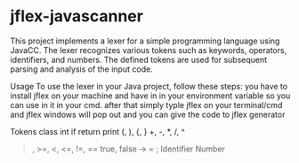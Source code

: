 # jflex-javascanner
This project implements a lexer for a simple programming language using JavaCC. The lexer recognizes various tokens such as keywords, operators, identifiers, and numbers. The defined tokens are used for subsequent parsing and analysis of the input code.

Usage
To use the lexer in your Java project, follow these steps:
you have to install jflex on your machine and have in in your environment variable so you can use in it in your cmd.
after that simply typle jflex on your terminal/cmd and jflex windows will pop out and you can give the code to jflex generator


Tokens
class
int
if
return
print
(, ), {, }
+, -, *, /, ^
>, >=, <, <=, !=, ==
true, false
->
=
;
Identifier
Number
